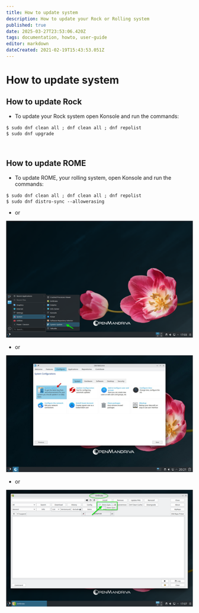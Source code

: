 ```yaml
---
title: How to update system
description: How to update your Rock or Rolling system
published: true
date: 2025-03-27T23:53:06.420Z
tags: documentation, howto, user-guide
editor: markdown
dateCreated: 2021-02-19T15:43:53.051Z
---
```


# How to update system
## How to update Rock
- To update your Rock system open Konsole and run the commands:
```
$ sudo dnf clean all ; dnf clean all ; dnf repolist
$ sudo dnf upgrade
```
<br>

## How to update ROME
- To update ROME, your rolling system, open Konsole and run the commands:
```
$ sudo dnf clean all ; dnf clean all ; dnf repolist
$ sudo dnf distro-sync --allowerasing
```

- or

![update-menu.png](/images/update-menu.png)

- or


![update-omwelc.jpg](/images/update-omwelc.jpg)

- or

![update-dnfdrake.png](/images/update-dnfdrake.png)
